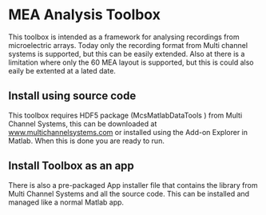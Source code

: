 # MEA Analysis Toolbox
This toolbox is intended as a framework for analysing recordings from microelectric arrays. Today only the recording format from Multi channel systems is supported, but this can be easily extended. Also at there is a limitation where only the 60 MEA layout is supported, but this is could also eaily be extented at a lated date.   

## Install using source code
This toolbox requires HDF5 package (McsMatlabDataTools ) from Multi Channel Systems, this can be downloaded at www.multichannelsystems.com or installed using the Add-on Explorer in Matlab. When this is done you are ready to run.

## Install Toolbox as an app
There is also a pre-packaged App installer file that contains the library from Multi Channel Systems and all the source code. This can be installed and managed like a normal Matlab app. 
